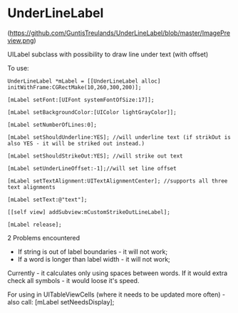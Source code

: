 UnderLineLabel
==============


(https://github.com/GuntisTreulands/UnderLineLabel/blob/master/ImagePreview.png)

UILabel subclass with possibility to draw line under text (with offset)


To use:


    UnderLineLabel *mLabel = [[UnderLineLabel alloc] initWithFrame:CGRectMake(10,260,300,200)];
        
    [mLabel setFont:[UIFont systemFontOfSize:17]];
    
    [mLabel setBackgroundColor:[UIColor lightGrayColor]];
    
    [mLabel setNumberOfLines:0];
    
	[mLabel setShouldUnderline:YES]; //will underline text (if strikOut is also YES - it will be striked out instead.)

    [mLabel setShouldStrikeOut:YES]; //will strike out text
    
    [mLabel setUnderLineOffset:-1];//will set line offset
    
    [mLabel setTextAlignment:UITextAlignmentCenter]; //supports all three text alignments
    
    [mLabel setText:@"text"];
    
    [[self view] addSubview:mCustomStrikeOutLineLabel];
    
    [mLabel release];


2 Problems encountered
 - If string is out of label boundaries - it will not work;
 - If a word is longer than label width - it will not work; 

Currently - it calculates only using spaces between words. If it would extra check all symbols - it would loose it's speed.

For using in UITableViewCells (where it needs to be updated more often) - also call:
    [mLabel setNeedsDisplay];